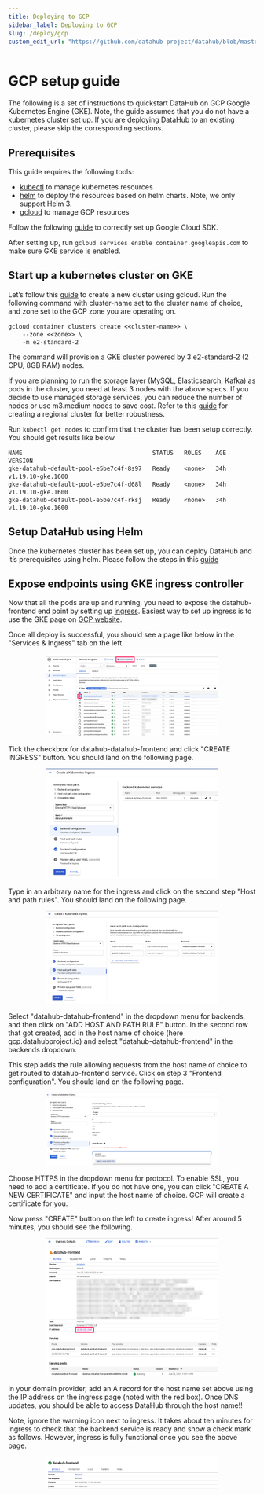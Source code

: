 ```yaml
---
title: Deploying to GCP
sidebar_label: Deploying to GCP
slug: /deploy/gcp
custom_edit_url: "https://github.com/datahub-project/datahub/blob/master/docs/deploy/gcp.md"
---
```


# GCP setup guide

The following is a set of instructions to quickstart DataHub on GCP Google Kubernetes Engine (GKE). Note, the guide
assumes that you do not have a kubernetes cluster set up. If you are deploying DataHub to an existing cluster, please
skip the corresponding sections.

## Prerequisites

This guide requires the following tools:

- [kubectl](https://kubernetes.io/docs/tasks/tools/) to manage kubernetes resources
- [helm](https://helm.sh/docs/intro/install/) to deploy the resources based on helm charts. Note, we only support Helm 3.
- [gcloud](https://cloud.google.com/sdk/docs/install) to manage GCP resources

Follow the
following [guide](https://cloud.google.com/kubernetes-engine/docs/how-to/creating-a-zonal-cluster#before_you_begin) to
correctly set up Google Cloud SDK.

After setting up, run `gcloud services enable container.googleapis.com` to make sure GKE service is enabled.

## Start up a kubernetes cluster on GKE

Let’s follow this [guide](https://cloud.google.com/kubernetes-engine/docs/how-to/creating-a-zonal-cluster) to create a
new cluster using gcloud. Run the following command with cluster-name set to the cluster name of choice, and zone set to
the GCP zone you are operating on.

```
gcloud container clusters create <<cluster-name>> \
    --zone <<zone>> \
    -m e2-standard-2
```

The command will provision a GKE cluster powered by 3 e2-standard-2 (2 CPU, 8GB RAM) nodes.

If you are planning to run the storage layer (MySQL, Elasticsearch, Kafka) as pods in the cluster, you need at least 3
nodes with the above specs. If you decide to use managed storage services, you can reduce the number of nodes or use
m3.medium nodes to save cost. Refer to
this [guide](https://cloud.google.com/kubernetes-engine/docs/how-to/creating-a-regional-cluster) for creating a regional
cluster for better robustness.

Run `kubectl get nodes` to confirm that the cluster has been setup correctly. You should get results like below

```
NAME                                     STATUS   ROLES    AGE   VERSION
gke-datahub-default-pool-e5be7c4f-8s97   Ready    <none>   34h   v1.19.10-gke.1600
gke-datahub-default-pool-e5be7c4f-d68l   Ready    <none>   34h   v1.19.10-gke.1600
gke-datahub-default-pool-e5be7c4f-rksj   Ready    <none>   34h   v1.19.10-gke.1600
```

## Setup DataHub using Helm

Once the kubernetes cluster has been set up, you can deploy DataHub and it’s prerequisites using helm. Please follow the
steps in this [guide](kubernetes.md)

## Expose endpoints using GKE ingress controller

Now that all the pods are up and running, you need to expose the datahub-frontend end point by setting
up [ingress](https://kubernetes.io/docs/concepts/services-networking/ingress/). Easiest way to set up ingress is to use
the GKE page on [GCP website](https://console.cloud.google.com/kubernetes/discovery).

Once all deploy is successful, you should see a page like below in the "Services & Ingress" tab on the left.

<p align="center">
  <img width="70%" src="https://raw.githubusercontent.com/acryldata/static-assets-test/master/imgs/gcp/services_ingress.png"/>
</p>

Tick the checkbox for datahub-datahub-frontend and click "CREATE INGRESS" button. You should land on the following page.

<p align="center">
  <img width="70%" src="https://raw.githubusercontent.com/acryldata/static-assets-test/master/imgs/gcp/ingress1.png"/>
</p>

Type in an arbitrary name for the ingress and click on the second step "Host and path rules". You should land on the
following page.

<p align="center">
  <img width="70%" src="https://raw.githubusercontent.com/acryldata/static-assets-test/master/imgs/gcp/ingress2.png"/>
</p>

Select "datahub-datahub-frontend" in the dropdown menu for backends, and then click on "ADD HOST AND PATH RULE" button.
In the second row that got created, add in the host name of choice (here gcp.datahubproject.io) and select
"datahub-datahub-frontend" in the backends dropdown.

This step adds the rule allowing requests from the host name of choice to get routed to datahub-frontend service. Click
on step 3 "Frontend configuration". You should land on the following page.

<p align="center">
  <img width="70%" src="https://raw.githubusercontent.com/acryldata/static-assets-test/master/imgs/gcp/ingress3.png"/>
</p>

Choose HTTPS in the dropdown menu for protocol. To enable SSL, you need to add a certificate. If you do not have one,
you can click "CREATE A NEW CERTIFICATE" and input the host name of choice. GCP will create a certificate for you.

Now press "CREATE" button on the left to create ingress! After around 5 minutes, you should see the following.

<p align="center">
  <img width="70%" src="https://raw.githubusercontent.com/acryldata/static-assets-test/master/imgs/gcp/ingress_ready.png"/>
</p>

In your domain provider, add an A record for the host name set above using the IP address on the ingress page (noted
with the red box). Once DNS updates, you should be able to access DataHub through the host name!!

Note, ignore the warning icon next to ingress. It takes about ten minutes for ingress to check that the backend service
is ready and show a check mark as follows. However, ingress is fully functional once you see the above page.

<p align="center">
  <img width="70%" src="https://raw.githubusercontent.com/acryldata/static-assets-test/master/imgs/gcp/ingress_final.png"/>
</p>

